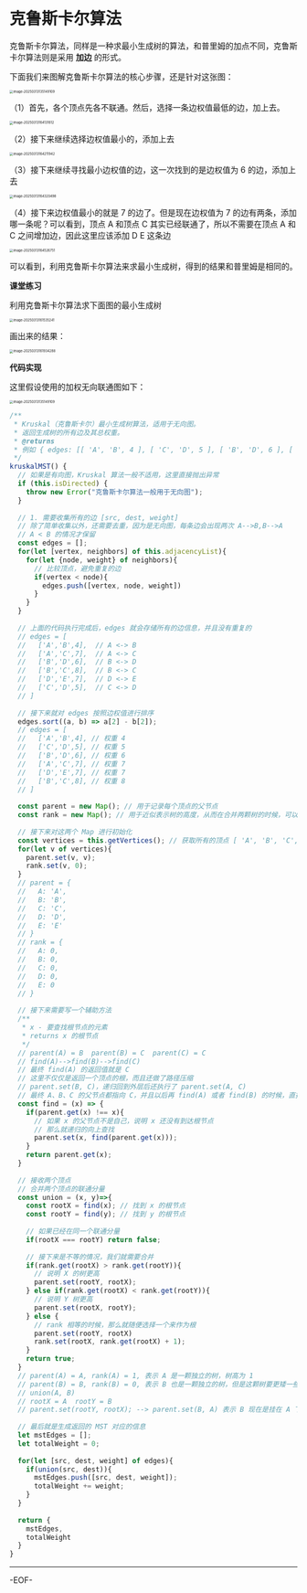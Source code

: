 # 克鲁斯卡尔算法

克鲁斯卡尔算法，同样是一种求最小生成树的算法，和普里姆的加点不同，克鲁斯卡尔算法则是采用 **加边** 的形式。

下面我们来图解克鲁斯卡尔算法的核心步骤，还是针对这张图：

<img src="https://xiejie-typora.oss-cn-chengdu.aliyuncs.com/2025-03-13-055149.png" alt="image-20250313135149109" style="zoom:40%;" />

（1）首先，各个顶点先各不联通。然后，选择一条边权值最低的边，加上去。

<img src="https://xiejie-typora.oss-cn-chengdu.aliyuncs.com/2025-03-13-084132.png" alt="image-20250313164131612" style="zoom:40%;" />

（2）接下来继续选择边权值最小的，添加上去

<img src="https://xiejie-typora.oss-cn-chengdu.aliyuncs.com/2025-03-13-084212.png" alt="image-20250313164211942" style="zoom:40%;" />

（3）接下来继续寻找最小边权值的边，这一次找到的是边权值为 6 的边，添加上去

<img src="https://xiejie-typora.oss-cn-chengdu.aliyuncs.com/2025-03-13-084320.png" alt="image-20250313164320498" style="zoom:40%;" />

（4）接下来边权值最小的就是 7 的边了。但是现在边权值为 7 的边有两条，添加哪一条呢？可以看到，顶点 A 和顶点 C 其实已经联通了，所以不需要在顶点 A 和 C 之间增加边，因此这里应该添加 D E 这条边

<img src="https://xiejie-typora.oss-cn-chengdu.aliyuncs.com/2025-03-13-084527.png" alt="image-20250313164526751" style="zoom:40%;" />

可以看到，利用克鲁斯卡尔算法来求最小生成树，得到的结果和普里姆是相同的。



**课堂练习**

利用克鲁斯卡尔算法求下面图的最小生成树

<img src="https://xiejie-typora.oss-cn-chengdu.aliyuncs.com/2025-03-13-081536.png" alt="image-20250313161535241" style="zoom:40%;" />

 画出来的结果：

<img src="https://xiejie-typora.oss-cn-chengdu.aliyuncs.com/2025-03-13-081934.png" alt="image-20250313161934288" style="zoom:40%;" />





**代码实现**

这里假设使用的加权无向联通图如下：

<img src="https://xiejie-typora.oss-cn-chengdu.aliyuncs.com/2025-03-13-055149.png" alt="image-20250313135149109" style="zoom:40%;" />

```js
/**
 * Kruskal（克鲁斯卡尔）最小生成树算法，适用于无向图。
 * 返回生成树的所有边及其总权重。
 * @returns 
 * 例如 { edges: [[ 'A', 'B', 4 ], [ 'C', 'D', 5 ], [ 'B', 'D', 6 ], [ 'D', 'E', 7 ]], totalWeight: 22 }
 */
kruskalMST() {
  // 如果是有向图，Kruskal 算法一般不适用，这里直接抛出异常
  if (this.isDirected) {
    throw new Error("克鲁斯卡尔算法一般用于无向图");
  }
  
  // 1. 需要收集所有的边 [src, dest, weight]
  // 除了简单收集以外，还需要去重，因为是无向图，每条边会出现两次 A-->B,B-->A
  // A < B 的情况才保留
  const edges = [];
  for(let [vertex, neighbors] of this.adjacencyList){
    for(let {node, weight} of neighbors){
      // 比较顶点，避免重复的边
      if(vertex < node){
        edges.push([vertex, node, weight])
      }
    }
  }
  
  // 上面的代码执行完成后，edges 就会存储所有的边信息，并且没有重复的
  // edges = [
  //   ['A','B',4],  // A <-> B
  //   ['A','C',7],  // A <-> C
  //   ['B','D',6],  // B <-> D
  //   ['B','C',8],  // B <-> C
  //   ['D','E',7],  // D <-> E
  //   ['C','D',5],  // C <-> D
  // ]
  
  // 接下来就对 edges 按照边权值进行排序
  edges.sort((a, b) => a[2] - b[2]);
  // edges = [
  //   ['A','B',4], // 权重 4
  //   ['C','D',5], // 权重 5
  //   ['B','D',6], // 权重 6
  //   ['A','C',7], // 权重 7
  //   ['D','E',7], // 权重 7
  //   ['B','C',8], // 权重 8
  // ]
  
  const parent = new Map(); // 用于记录每个顶点的父节点
  const rank = new Map(); // 用于近似表示树的高度，从而在合并两颗树的时候，可以让矮的树挂到高的树下面。
  
  // 接下来对这两个 Map 进行初始化
  const vertices = this.getVertices(); // 获取所有的顶点 [ 'A', 'B', 'C', 'D', 'E' ]
  for(let v of vertices){
    parent.set(v, v);
    rank.set(v, 0);
  }
  // parent = {
  //   A: 'A',
  //   B: 'B',
  //   C: 'C',
  //   D: 'D',
  //   E: 'E'
  // }
  // rank = {
  //   A: 0,
  //   B: 0,
  //   C: 0,
  //   D: 0,
  //   E: 0
  // }
  
  // 接下来需要写一个辅助方法
  /**
   * x - 要查找根节点的元素
   * returns x 的根节点
   */
  // parent(A) = B  parent(B) = C  parent(C) = C
  // find(A)-->find(B)-->find(C)
  // 最终 find(A) 的返回值就是 C
  // 这里不仅仅是返回一个顶点的根，而且还做了路径压缩
  // parent.set(B, C)，递归回到外层后还执行了 parent.set(A, C)
  // 最终 A、B、C 的父节点都指向 C，并且以后再 find(A) 或者 find(B) 的时候，直接就得到根节点 C
  const find = (x) => {
    if(parent.get(x) !== x){
      // 如果 x 的父节点不是自己，说明 x 还没有到达根节点
      // 那么就递归的向上查找
      parent.set(x, find(parent.get(x)));
    }
    return parent.get(x);
  }
  
  // 接收两个顶点
  // 合并两个顶点的联通分量
  const union = (x, y)=>{
    const rootX = find(x); // 找到 x 的根节点
    const rootY = find(y); // 找到 y 的根节点
    
    // 如果已经在同一个联通分量
    if(rootX === rootY) return false;
    
    // 接下来是不等的情况，我们就需要合并
    if(rank.get(rootX) > rank.get(rootY)){
      // 说明 X 的树更高
      parent.set(rootY, rootX);
    } else if(rank.get(rootX) < rank.get(rootY)){
      // 说明 Y 树更高
      parent.set(rootX, rootY);
    } else {
      // rank 相等的时候，那么就随便选择一个来作为根
      parent.set(rootY, rootX)
      rank.set(rootX, rank.get(rootX) + 1);
    }
    return true;
  }
  // parent(A) = A, rank(A) = 1, 表示 A 是一颗独立的树，树高为 1
  // parent(B) = B, rank(B) = 0, 表示 B 也是一颗独立的树，但是这颗树要更矮一些
  // union(A, B)
  // rootX = A	rootY = B
  // parent.set(rootY, rootX); --> parent.set(B, A) 表示 B 现在是挂在 A 下面的
  
  // 最后就是生成返回的 MST 对应的信息
  let mstEdges = [];
  let totalWeight = 0;
  
  for(let [src, dest, weight] of edges){
    if(union(src, dest)){
      mstEdges.push([src, dest, weight]);
      totalWeight += weight;
    }
  }
  
  return {
    mstEdges,
    totalWeight
  }
}
```

---

-EOF-
